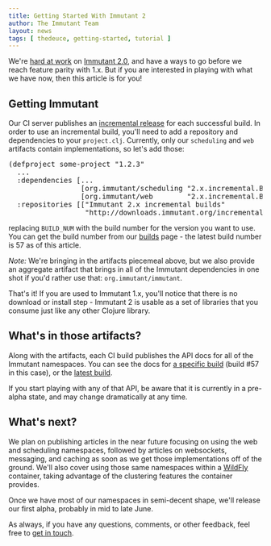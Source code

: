 ```yaml
---
title: Getting Started With Immutant 2
author: The Immutant Team
layout: news
tags: [ thedeuce, getting-started, tutorial ]
---
```


We're [hard at work](http://i.imgur.com/cSSB8Dx.jpg) on
[Immutant 2.0][the-deuce], and have a ways to go before we reach
feature parity with 1.x. But if you are interested in playing with
what we have now, then this article is for you!

## Getting Immutant

Our CI server publishes an [incremental release][builds] for each
successful build. In order to use an incremental build, you'll need to
add a repository and dependencies to your `project.clj`. Currently,
only our `scheduling` and `web` artifacts contain implementations, so
let's add those:

<pre class="syntax clojure">(defproject some-project "1.2.3"
  ...
  :dependencies [...
                 [org.immutant/scheduling "2.x.incremental.BUILD_NUM"]
                 [org.immutant/web        "2.x.incremental.BUILD_NUM"]]
  :repositories [["Immutant 2.x incremental builds"
                  "http://downloads.immutant.org/incremental/"]])
</pre>

replacing `BUILD_NUM` with the build number for the version you want
to use. You can get the build number from our [builds] page - the
latest build number is 57 as of this article.

*Note:* We're bringing in the artifacts piecemeal above, but we also provide
an aggregate artifact that brings in all of the Immutant dependencies
in one shot if you'd rather use that: `org.immutant/immutant`.

That's it! If you are used to Immutant 1.x, you'll notice that there
is no download or install step - Immutant 2 is usable as a set of
libraries that you consume just like any other Clojure library.

## What's in those artifacts?

Along with the artifacts, each CI build publishes the API docs for all
of the Immutant namespaces. You can see the docs for
[a specific build][api] (build #57 in this case), or the
[latest build][latest-api].

If you start playing with any of that API, be aware that it is
currently in a pre-alpha state, and may change dramatically at any
time.

## What's next?

We plan on publishing articles in the near future focusing on using
the web and scheduling namespaces, followed by articles on websockets,
messaging, and caching as soon as we get those implementations off of
the ground. We'll also cover using those same namespaces within a
[WildFly] container, taking advantage of the clustering features the
container provides.

Once we have most of our namespaces in semi-decent shape, we'll
release our first alpha, probably in mid to late June.

As always, if you have any questions, comments, or other feedback, feel
free to [get in touch](/community).

[builds]: http://immutant.org/builds/2x/
[Undertow]: http://undertow.io/
[the-deuce]: /news/2014/04/02/the-deuce/
[api]: https://projectodd.ci.cloudbees.com/job/immutant2-incremental/57/artifact/target/apidocs/index.html
[latest-api]: https://projectodd.ci.cloudbees.com/job/immutant2-incremental/lastSuccessfulBuild/artifact/target/apidocs/index.html
[WildFly]: http://wildfly.org/
